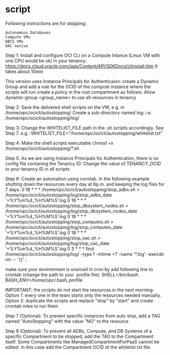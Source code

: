 # script


Following instructions are for stopping:

    Autonomous Databases
    Compute VMs
    DBCS VMs
    OAC native

Step 1: Install and configure OCI CLI on a Compute Intance (Linux VM with one CPU would be ok) in your tenancy. https://docs.cloud.oracle.com/iaas/Content/API/SDKDocs/cliinstall.htm It takes about 10min

This version uses Instance Principals for Authenticaion: create a Dynamic Group and add a rule for the OCID of the compute instance where the scripts will run create a policy in the root compartment as follows: Allow dynamic-group <group_name> to use all-resources in tenancy

Step 2: Save the delivered shell scripts on the VM, e.g. in /home/opc/ocicli/autostopping/ Create a sub-directory named log: i.e. /home/opc/ocicli/autostopping/log/

Step 3: Change the WHITELIST_FILE path in the .sh scripts accordingly. See Step 7. e.g.: WHITELIST_FILE="/home/opc/ocicli/autostopping/whitelist.txt"

Step 4: Make the shell scripts executable chmod +x /home/opc/ocicli/autostopping/*.sh

Step 5: As we are using Instance Principals for Authentication, there is no config file contaning the Tenancy ID: Change the value of TENANCY_OCID to your tenancy ID in all scripts

Step 6: Create an automation using corntab. In the following example shutting down the resources every day at 6p.m. and keeping the log files for 7 days. 0 18 * * * /home/opc/ocicli/autostopping/stop_adbs.sh > /home/opc/ocicli/autostopping/log/stop_adbs_date '+\%Y\%m\%d_\%H\%M\%S'.log 0 18 * * * /home/opc/ocicli/autostopping/stop_dbsystem_nodes.sh > /home/opc/ocicli/autostopping/log/stop_dbsystem_nodes_date '+\%Y\%m\%d_\%H\%M\%S'.log 0 18 * * * /home/opc/ocicli/autostopping/stop_computes.sh > /home/opc/ocicli/autostopping/log/stop_computes_date '+\%Y\%m\%d_\%H\%M\%S'.log 0 18 * * * /home/opc/ocicli/autostopping/stop_oac.sh > /home/opc/ocicli/autostopping/log/stop_oac_date '+\%Y\%m\%d_\%H\%M\%S'.log 0 3 * * * find /home/opc/ocicli/autostopping/log/ -type f -mtime +7 -name '*.log' -execdir rm -- '{}' ;

make sure your environment is sourced in cron by add following line to crontab (change the path to your .profile file): SHELL=/bin/bash BASH_ENV=/home/opc/.bash_profile

IMPORTANT: the scripts do not start the resources in the next morning: Option 1: every one in the team starts only the resources needed manually. Option 2: duplicate the scripts and replace "stop" by "start" and create crontab roles to run them

Step 7 (Optional): To prevent specific instances from auto stop, add a TAG named "AutoStopping" with the value "NO" to the resource

Step 8 (Optional): To prevent all ADBs, Compute, and DB Systems of a specific Compartment to be stopped, add the TAG to the Compartment itself. Some Compartments like ManagedCompartmentForPaaS cannot be edited. In this case add the Compartment OCID ot the whitelist.txt file.
